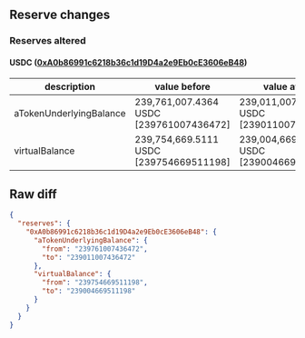 ## Reserve changes

### Reserves altered

#### USDC ([0xA0b86991c6218b36c1d19D4a2e9Eb0cE3606eB48](https://etherscan.io/address/0xA0b86991c6218b36c1d19D4a2e9Eb0cE3606eB48))

| description | value before | value after |
| --- | --- | --- |
| aTokenUnderlyingBalance | 239,761,007.4364 USDC [239761007436472] | 239,011,007.4364 USDC [239011007436472] |
| virtualBalance | 239,754,669.5111 USDC [239754669511198] | 239,004,669.5111 USDC [239004669511198] |


## Raw diff

```json
{
  "reserves": {
    "0xA0b86991c6218b36c1d19D4a2e9Eb0cE3606eB48": {
      "aTokenUnderlyingBalance": {
        "from": "239761007436472",
        "to": "239011007436472"
      },
      "virtualBalance": {
        "from": "239754669511198",
        "to": "239004669511198"
      }
    }
  }
}
```